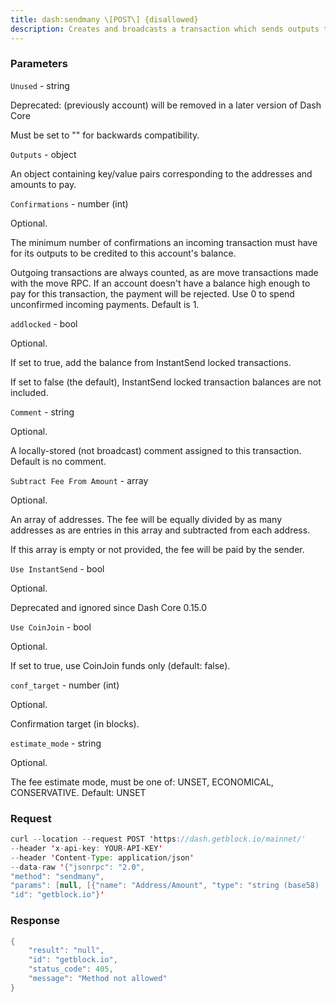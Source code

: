 ```yaml
---
title: dash:sendmany \[POST\] {disallowed}
description: Creates and broadcasts a transaction which sends outputs to multipleaddresses.Note that this parameter has been removed in v0.17. To use this RPC witha fromaccount parameter, restart dashd with -deprecatedrpc=accounts.
---
```


### Parameters


`Unused` - string

Deprecated: (previously account) will be removed in a later version of
Dash Core

Must be set to "" for backwards compatibility.

`Outputs` - object

An object containing key/value pairs corresponding to the addresses and
amounts to pay.

`Confirmations` - number (int)

Optional.

The minimum number of confirmations an incoming transaction must have
for its outputs to be credited to this account's balance.

Outgoing transactions are always counted, as are move transactions made
with the move RPC. If an account doesn't have a balance high enough to
pay for this transaction, the payment will be rejected. Use 0 to spend
unconfirmed incoming payments. Default is 1.

`addlocked` - bool

Optional.

If set to true, add the balance from InstantSend locked transactions.

If set to false (the default), InstantSend locked transaction balances
are not included.

`Comment` - string

Optional.

A locally-stored (not broadcast) comment assigned to this transaction.
Default is no comment.

`Subtract Fee From Amount` - array

Optional.

An array of addresses. The fee will be equally divided by as many
addresses as are entries in this array and subtracted from each address.

If this array is empty or not provided, the fee will be paid by the
sender.

`Use InstantSend` - bool

Optional.

Deprecated and ignored since Dash Core 0.15.0

`Use CoinJoin` - bool

Optional.

If set to true, use CoinJoin funds only (default: false).

`conf_target` - number (int)

Optional.

Confirmation target (in blocks).

`estimate_mode` - string

Optional.

The fee estimate mode, must be one of: UNSET, ECONOMICAL, CONSERVATIVE.
Default: UNSET

### Request

``` java
curl --location --request POST 'https://dash.getblock.io/mainnet/' 
--header 'x-api-key: YOUR-API-KEY' 
--header 'Content-Type: application/json' 
--data-raw '{"jsonrpc": "2.0",
"method": "sendmany",
"params": [null, [{"name": "Address/Amount", "type": "string (base58) : number (dash)", "description": ["A key/value pair with a base58check-encoded string containing the P2PKH or P2SH address to pay as the key, and an amount of dash to pay as the value."], "value": null}], null, null, null, [{"name": "Address", "type": "string (base58)", "description": ["Optional.", "An address previously listed as one of the recipients."], "value": null}], null, null, null, null],
"id": "getblock.io"}'
```

###  Response

``` java
{
    "result": "null",
    "id": "getblock.io",
    "status_code": 405,
    "message": "Method not allowed"
}
```

